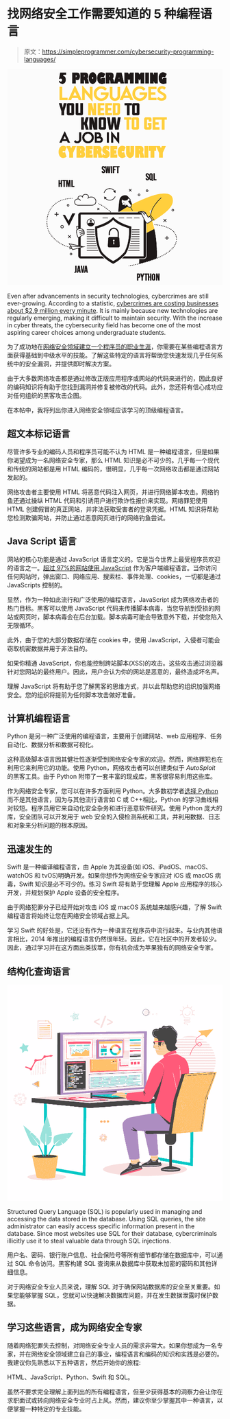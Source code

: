 # 找网络安全工作需要知道的 5 种编程语言

> 原文：<https://simpleprogrammer.com/cybersecurity-programming-languages/>

![cybersecurity programming languages](img/dc57a9376169033f7a2cba4a71845582.png)

Even after advancements in security technologies, cybercrimes are still ever-growing. According to a statistic, [cybercrimes are costing businesses about $2.9 million every minute](https://www.fortinet.com/resources/cyberglossary/cybersecurity-statistics). It is mainly because new technologies are regularly emerging, making it difficult to maintain security. With the increase in cyber threats, the cybersecurity field has become one of the most aspiring career choices among undergraduate students.

为了成功地在[网络安全领域建立一个程序员的职业生涯](https://simpleprogrammer.com/cybersecurity-basics-for-new-programmers/)，你需要在某些编程语言方面获得基础到中级水平的技能。了解这些特定的语言将帮助您快速发现几乎任何系统中的安全漏洞，并提供即时解决方案。

由于大多数网络攻击都是通过修改正版应用程序或网站的代码来进行的，因此良好的编码知识将有助于您找到漏洞并修复被修改的代码。此外，您还将有信心成功应对任何组织的黑客攻击企图。

在本帖中，我将列出你进入网络安全领域应该学习的顶级编程语言。

## 超文本标记语言

尽管许多专业的编码人员和程序员可能不认为 HTML 是一种编程语言，但是如果你渴望成为一名网络安全专家，那么 HTML 知识是必不可少的。几乎每一个现代和传统的网站都是用 HTML 编码的，很明显，几乎每一次网络攻击都是通过网站发起的。

网络攻击者主要使用 HTML 将恶意代码注入网页，并进行网络脚本攻击。网络钓鱼还通过操纵 HTML 代码和引诱用户进行欺诈性报价来实现。网络罪犯使用 HTML 创建假冒的真正网站，并非法获取受害者的登录凭据。HTML 知识将帮助您检测欺骗网站，并防止通过恶意网页进行的网络钓鱼尝试。

## Java Script 语言

网站的核心功能是通过 JavaScript 语言定义的。它是当今世界上最受程序员欢迎的语言之一。[超过 97%的网站使用 JavaScript](https://w3techs.com/technologies/details/cp-javascript) 作为客户端编程语言。当你访问任何网站时，弹出窗口、网络应用、搜索栏、事件处理、cookies，一切都是通过 JavaScripts 控制的。

显然，作为一种如此流行和广泛使用的编程语言，JavaScript 成为网络攻击者的热门目标。黑客可以使用 JavaScript 代码来传播脚本病毒，当您导航到受损的网站或网页时，脚本病毒会在后台加载。脚本病毒可能会导致意外下载，并使您陷入无限循环。

此外，由于您的大部分数据存储在 cookies 中，使用 JavaScript，入侵者可能会窃取机密数据并用于非法目的。

如果你精通 JavaScript，你也能控制跨站脚本(XSS)的攻击。这些攻击通过浏览器针对您网站的最终用户。因此，用户会认为你的网站是恶意的，最终造成坏名声。

理解 JavaScript 将有助于您了解黑客的思维方式，并以此帮助您的组织加强网络安全。您的组织将提前为任何脚本攻击做好准备。

## 计算机编程语言

Python 是另一种广泛使用的编程语言，主要用于创建网站、web 应用程序、任务自动化、数据分析和数据可视化。

这种高级脚本语言因其健壮性逐渐受到网络安全专家的欢迎。然而，网络罪犯也在利用它来利用它的功能。使用 Python，网络攻击者可以创建类似于 *AutoSploit* 的黑客工具。由于 Python 附带了一套丰富的现成库，黑客很容易利用这些库。

作为网络安全专家，您可以在许多方面利用 Python。大多数初学者[选择 Python](https://simpleprogrammer.com/5-benefits-of-python/) 而不是其他语言，因为与其他流行语言如 C 或 C++相比，Python 的学习曲线相对较短。程序员用它来自动化安全杂务和进行恶意软件研究。使用 Python 庞大的库，安全团队可以开发用于 web 安全的入侵检测系统和工具，并利用数据、日志和对象来分析问题的根本原因。

## 迅速发生的

Swift 是一种编译编程语言，由 Apple 为其设备(如 iOS、iPadOS、macOS、watchOS 和 tvOS)明确开发。如果你想作为网络安全专家应对 iOS 或 macOS 病毒，Swift 知识是必不可少的。练习 Swift 将有助于您理解 Apple 应用程序的核心开发，并规划保护 Apple 设备的安全程序。

由于网络犯罪分子已经开始对攻击 iOS 或 macOS 系统越来越感兴趣，了解 Swift 编程语言将始终让您在网络安全领域占据上风。

学习 Swift 的好处是，它还没有作为一种语言在程序员中流行起来。与业内其他语言相比，2014 年推出的编程语言仍然很年轻。因此，它在社区中的开发者较少。因此，通过学习并在这方面出类拔萃，你有机会成为苹果独有的网络安全专家。

## 结构化查询语言

![cybersecurity programming languages](img/3deee85fedd10bc0d51509f6cefdc744.png)

Structured Query Language (SQL) is popularly used in managing and accessing the data stored in the database. Using SQL queries, the site administrator can easily access specific information present in the database. Since most websites use SQL for their database, cybercriminals illicitly use it to steal valuable data through SQL injections.

用户名、密码、银行账户信息、社会保险号等所有细节都存储在数据库中，可以通过 SQL 命令访问。黑客构建 SQL 查询来从数据库中获取未加密的密码和其他详细信息。

对于网络安全专业人员来说，理解 SQL 对于确保网站数据库的安全至关重要。如果您能够掌握 SQL，您就可以快速解决数据库问题，并在发生数据泄露时保护数据。

## 学习这些语言，成为网络安全专家

随着网络犯罪失去控制，对网络安全专业人员的需求非常大。如果你想成为一名专家，并在网络安全领域建立自己的事业，编程语言和编码的知识和实践是必要的。我建议你先熟悉以下五种语言，然后开始你的旅程:

HTML、JavaScript、Python、Swift 和 SQL。

虽然不要求完全理解上面列出的所有编程语言，但至少获得基本的洞察力会让你在求职面试或转向网络安全专业时占上风。然而，建议你至少掌握其中一种语言，以便掌握一种特定的专业技能。